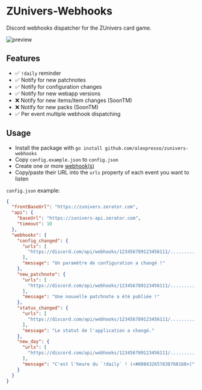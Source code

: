 # ZUnivers-Webhooks

Discord webhooks dispatcher for the ZUnivers card game.

![preview](https://i.imgur.com/pAWleMn.png)

## Features

- ✅ `!daily` reminder
- ✅ Notify for new patchnotes
- ✅ Notify for configuration changes
- ✅ Notify for new webapp versions
- ❌ Notify for new items/item changes (SoonTM)
- ❌ Notify for new packs (SoonTM)
- ✅ Per event multiple webhook dispatching

## Usage

- Install the package with `go install github.com/alexpresso/zunivers-webhooks`
- Copy `config.example.json` to `config.json`
- Create one or more [webhook(s)](https://support.discord.com/hc/fr/articles/228383668-Utiliser-les-Webhooks)
- Copy/paste their URL into the `urls` property of each event you want to listen

`config.json` example:

```json
{
  "frontBaseUrl": "https://zunivers.zerator.com",
  "api": {
    "baseUrl": "https://zunivers-api.zerator.com",
    "timeout": 10
  },
  "webhooks": {
    "config_changed": {
      "urls": [
        "https://discord.com/api/webhooks/123456789123456111/.............................."
      ],
      "message": "Un paramètre de configuration a changé !"
    },
    "new_patchnote": {
      "urls": [
        "https://discord.com/api/webhooks/123456789123456111/.............................."
      ],
      "message": "Une nouvelle patchnote a été publiée !"
    },
    "status_changed": {
      "urls": [
        "https://discord.com/api/webhooks/123456789123456111/.............................."
      ],
      "message": "Le statut de l'application a changé."
    },
    "new_day": {
      "urls": [
        "https://discord.com/api/webhooks/123456789123456111/.............................."
      ],
      "message": "C'est l'heure du `!daily` ! (<#808432657838768168>)"
    }
  }
}
```
